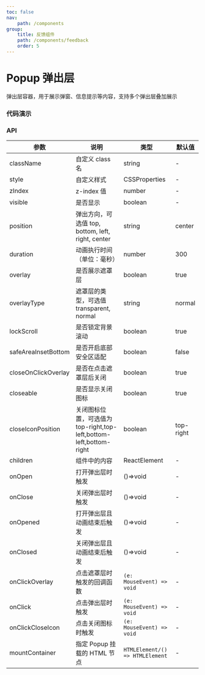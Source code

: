 ```yaml
---
toc: false
nav:
    path: /components
group:
    title: 反馈组件
    path: /components/feedback
    order: 5
---
```


# Popup 弹出层

弹出层容器，用于展示弹窗、信息提示等内容，支持多个弹出层叠加展示

### 代码演示

<code src="./demo/index.tsx"></code>

### API

| 参数                | 说明                                                               | 类型                            | 默认值    |
| ------------------- | ------------------------------------------------------------------ | ------------------------------- | --------- |
| className           | 自定义 class 名                                                    | string                          | -         |
| style               | 自定义样式                                                         | CSSProperties                   | -         |
| zIndex              | z-index 值                                                         | number                          | -         |
| visible             | 是否显示                                                           | boolean                         | -         |
| position            | 弹出方向，可选值 top, bottom, left, right, center                  | string                          | center    |
| duration            | 动画执行时间（单位：毫秒）                                         | number                          | 300       |
| overlay             | 是否展示遮罩层                                                     | boolean                         | true      |
| overlayType         | 遮罩层的类型，可选值 transparent, normal                           | string                          | normal    |
| lockScroll          | 是否锁定背景滚动                                                   | boolean                         | true      |
| safeAreaInsetBottom | 是否开启底部安全区适配                                             | boolean                         | false     |
| closeOnClickOverlay | 是否在点击遮罩层后关闭                                             | boolean                         | true      |
| closeable           | 是否显示关闭图标                                                   | boolean                         | true      |
| closeIconPosition   | 关闭图标位置，可选值为 top-right,top-left,bottom-left,bottom-right | boolean                         | top-right |
| children            | 组件中的内容                                                       | ReactElement                    | -         |
| onOpen              | 打开弹出层时触发                                                   | ()=>void                        | -         |
| onClose             | 关闭弹出层时触发                                                   | ()=>void                        | -         |
| onOpened            | 打开弹出层且动画结束后触发                                         | ()=>void                        | -         |
| onClosed            | 关闭弹出层且动画结束后触发                                         | ()=>void                        | -         |
| onClickOverlay      | 点击遮罩层时触发的回调函数                                         | `(e: MouseEvent) => void`       | -         |
| onClick             | 点击弹出层时触发                                                   | `(e: MouseEvent) => void`       | -         |
| onClickCloseIcon    | 点击关闭图标时触发                                                 | `(e: MouseEvent) => void`       | -         |
| mountContainer      | 指定 Popup 挂载的 HTML 节点                                        | `HTMLElement/() => HTMLElement` | -         |
